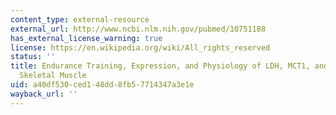 ```yaml
---
content_type: external-resource
external_url: http://www.ncbi.nlm.nih.gov/pubmed/10751188
has_external_license_warning: true
license: https://en.wikipedia.org/wiki/All_rights_reserved
status: ''
title: Endurance Training, Expression, and Physiology of LDH, MCT1, and MCT4 in Human
  Skeletal Muscle
uid: a40df530-ced1-48dd-8fb5-7714347a3e1e
wayback_url: ''
---
```

